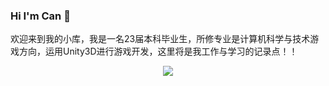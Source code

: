 ### Hi I'm Can 👋

<!--
**canc11/canc11** is a ✨ _special_ ✨ repository because its `README.md` (this file) appears on your GitHub profile.

Here are some ideas to get you started:

- 🔭 I’m currently working on ...
- 🌱 I’m currently learning ...
- 👯 I’m looking to collaborate on ...
- 🤔 I’m looking for help with ...
- 💬 Ask me about ...
- 📫 How to reach me: ...
- 😄 Pronouns: ...
- ⚡ Fun fact: ...
-->
欢迎来到我的小库，我是一名23届本科毕业生，所修专业是计算机科学与技术游戏方向，运用Unity3D进行游戏开发，这里将是我工作与学习的记录点！！
<div align="center"> <img src="https://visitor-badge.glitch.me/badge?page_id=canc11" /> </div>
